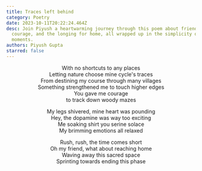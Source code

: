 ```yaml
---
title: Traces left behind
category: Poetry
date: 2023-10-11T20:22:24.464Z
desc: Join Piyush a heartwarming journey through this poem about friendship,
  courage, and the longing for home, all wrapped up in the simplicity of life's
  moments.
authors: Piyush Gupta
starred: false
---
```

<!--StartFragment-->

<p style="text-align: center;align:center;">With no shortcuts to any places<br>Letting nature choose mine cycle's traces<br>From destining my course through many villages<br>Something strengthened me to touch higher edges<br>You gave me courage<br>to track down woody mazes</p>

<p style="text-align: center;align:center;">My legs shivered, mine heart was pounding<br>Hey, the dopamine was way too exciting<br>Me soaking shirt you serine solace<br>My brimming emotions all relaxed</p>

<p style="text-align: center;align:center;">Rush, rush, the time comes short<br>Oh my friend, what about reaching home<br>Waving away this sacred space<br>Sprinting towards ending this phase</p>

<!--EndFragment-->